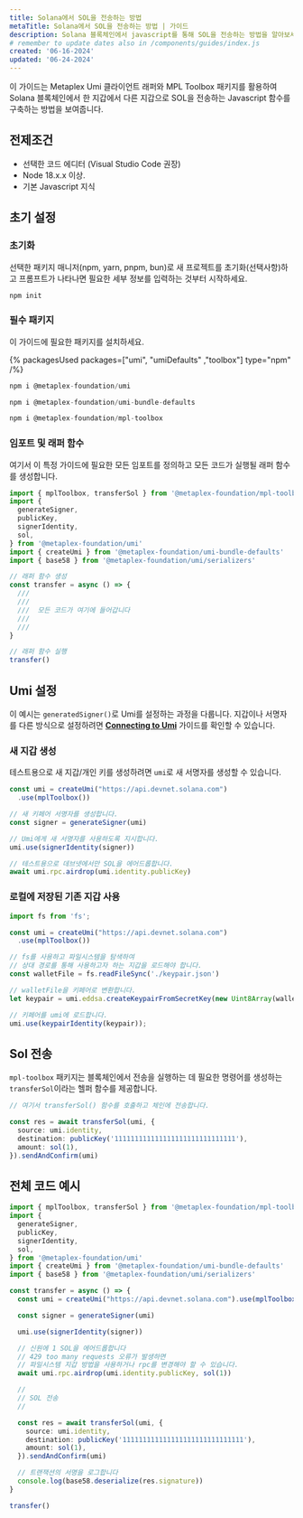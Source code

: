 ```yaml
---
title: Solana에서 SOL을 전송하는 방법
metaTitle: Solana에서 SOL을 전송하는 방법 | 가이드
description: Solana 블록체인에서 javascript를 통해 SOL을 전송하는 방법을 알아보세요.
# remember to update dates also in /components/guides/index.js
created: '06-16-2024'
updated: '06-24-2024'
---
```


이 가이드는 Metaplex Umi 클라이언트 래퍼와 MPL Toolbox 패키지를 활용하여 Solana 블록체인에서 한 지갑에서 다른 지갑으로 SOL을 전송하는 Javascript 함수를 구축하는 방법을 보여줍니다.

## 전제조건

- 선택한 코드 에디터 (Visual Studio Code 권장)
- Node 18.x.x 이상.
- 기본 Javascript 지식

## 초기 설정

### 초기화

선택한 패키지 매니저(npm, yarn, pnpm, bun)로 새 프로젝트를 초기화(선택사항)하고 프롬프트가 나타나면 필요한 세부 정보를 입력하는 것부터 시작하세요.

```js
npm init
```

### 필수 패키지

이 가이드에 필요한 패키지를 설치하세요.

{% packagesUsed packages=["umi", "umiDefaults" ,"toolbox"] type="npm" /%}

```js
npm i @metaplex-foundation/umi
```

```js
npm i @metaplex-foundation/umi-bundle-defaults
```

```js
npm i @metaplex-foundation/mpl-toolbox
```

### 임포트 및 래퍼 함수

여기서 이 특정 가이드에 필요한 모든 임포트를 정의하고 모든 코드가 실행될 래퍼 함수를 생성합니다.

```ts
import { mplToolbox, transferSol } from '@metaplex-foundation/mpl-toolbox'
import {
  generateSigner,
  publicKey,
  signerIdentity,
  sol,
} from '@metaplex-foundation/umi'
import { createUmi } from '@metaplex-foundation/umi-bundle-defaults'
import { base58 } from '@metaplex-foundation/umi/serializers'

// 래퍼 함수 생성
const transfer = async () => {
  ///
  ///
  ///  모든 코드가 여기에 들어갑니다
  ///
  ///
}

// 래퍼 함수 실행
transfer()
```

## Umi 설정

이 예시는 `generatedSigner()`로 Umi를 설정하는 과정을 다룹니다. 지갑이나 서명자를 다른 방식으로 설정하려면 [**Connecting to Umi**](/umi/connecting-to-umi) 가이드를 확인할 수 있습니다.

### 새 지갑 생성

테스트용으로 새 지갑/개인 키를 생성하려면 `umi`로 새 서명자를 생성할 수 있습니다.

```ts
const umi = createUmi("https://api.devnet.solana.com")
  .use(mplToolbox())

// 새 키페어 서명자를 생성합니다.
const signer = generateSigner(umi)

// Umi에게 새 서명자를 사용하도록 지시합니다.
umi.use(signerIdentity(signer))

// 테스트용으로 데브넷에서만 SOL을 에어드롭합니다.
await umi.rpc.airdrop(umi.identity.publicKey)
```

### 로컬에 저장된 기존 지갑 사용

```ts
import fs from 'fs';

const umi = createUmi("https://api.devnet.solana.com")
  .use(mplToolbox())

// fs를 사용하고 파일시스템을 탐색하여
// 상대 경로를 통해 사용하고자 하는 지갑을 로드해야 합니다.
const walletFile = fs.readFileSync('./keypair.json')

// walletFile을 키페어로 변환합니다.
let keypair = umi.eddsa.createKeypairFromSecretKey(new Uint8Array(walletFile));

// 키페어를 umi에 로드합니다.
umi.use(keypairIdentity(keypair));
```

## Sol 전송

`mpl-toolbox` 패키지는 블록체인에서 전송을 실행하는 데 필요한 명령어를 생성하는 `transferSol`이라는 헬퍼 함수를 제공합니다.

```ts
// 여기서 transferSol() 함수를 호출하고 체인에 전송합니다.

const res = await transferSol(umi, {
  source: umi.identity,
  destination: publicKey('111111111111111111111111111111'),
  amount: sol(1),
}).sendAndConfirm(umi)
```

## 전체 코드 예시

```ts
import { mplToolbox, transferSol } from '@metaplex-foundation/mpl-toolbox'
import {
  generateSigner,
  publicKey,
  signerIdentity,
  sol,
} from '@metaplex-foundation/umi'
import { createUmi } from '@metaplex-foundation/umi-bundle-defaults'
import { base58 } from '@metaplex-foundation/umi/serializers'

const transfer = async () => {
  const umi = createUmi("https://api.devnet.solana.com").use(mplToolbox())

  const signer = generateSigner(umi)

  umi.use(signerIdentity(signer))

  // 신원에 1 SOL을 에어드롭합니다
  // 429 too many requests 오류가 발생하면
  // 파일시스템 지갑 방법을 사용하거나 rpc를 변경해야 할 수 있습니다.
  await umi.rpc.airdrop(umi.identity.publicKey, sol(1))

  //
  // SOL 전송
  //

  const res = await transferSol(umi, {
    source: umi.identity,
    destination: publicKey('111111111111111111111111111111'),
    amount: sol(1),
  }).sendAndConfirm(umi)

  // 트랜잭션의 서명을 로그합니다
  console.log(base58.deserialize(res.signature))
}

transfer()
```